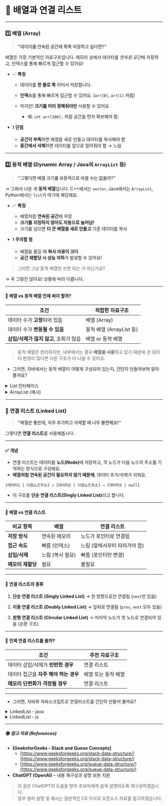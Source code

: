 # 🧱 배열과 연결 리스트
---
### 1️⃣ **배열 (Array)**

> **"데이터를 연속된 공간에 쭉쭉 저장하고 싶다면?"**

배열은 가장 기본적인 자료구조입니다. 메모리 상에서 데이터를 *연속된 공간*에 저장하고, 인덱스를 통해 빠르게 접근할 수 있어요!

* ✅ **특징**

  * 데이터를 **한 줄로 쭉** 이어서 저장합니다.
  * **인덱스**를 통해 빠르게 접근할 수 있어요. (`arr[0]`, `arr[1]` 처럼)
  * 하지만! **크기를 미리 정해줘야만** 사용할 수 있어요.

    * 예: `int arr[100];` 처럼 공간을 먼저 확보해야 함.

* ❗ **단점**

  * **공간이 부족**하면 배열을 새로 만들고 데이터를 복사해야 함
  * **중간에서 삭제**하면 데이터를 앞으로 밀어줘야 함 → 느림

---

### 2️⃣ **동적 배열 (Dynamic Array / Java의 `ArrayList` 등)**

> **"그렇다면 배열 크기를 유동적으로 바꿀 수는 없을까?"**

→ 그래서 나온 게 **동적 배열**입니다.
C++에서는 `vector`, Java에서는 `ArrayList`, Python에서는 `list`가 여기에 해당돼요.

* ✅ **특징**

  * 배열처럼 **연속된 공간**에 저장
  * **크기를 지정하지 않아도 자동으로 늘어남!**
  * 크기를 넘으면 **더 큰 배열을 새로 만들고** 기존 데이터를 복사

* ❗ **주의할 점**

  * 배열을 옮길 때 **복사 비용이 크다**
  * **공간 재할당 시 성능 저하**가 발생할 수 있어요!

> 그러면 그냥 동적 배열만 쓰면 되는 거 아닌가요?

→ 꼭 그렇진 않아요! 상황에 따라 다릅니다.

---

#### 🤔 배열 vs 동적 배열 언제 써야 할까?

| 조건                       | 적합한 자료구조            |
| ------------------------ | ------------------- |
| 데이터 수가 **고정**되어 있음       | 배열 (Array)          |
| 데이터 수가 **변동될 수 있음**      | 동적 배열 (ArrayList 등) |
| **삽입/삭제가 많지 않고**, 조회가 많음 | 배열 or 동적 배열         |

> 동적 배열은 편리하지만, 내부에서는 결국 **배열을 사용**하고 있기 때문에 큰 데이터 변경이 많다면 다른 구조가 더 나을 수 있어요.

* 그러면, 자바에서는 동적 배열이 어떻게 구성되어 있는지, 간단히 만들어보며 알아볼까요?

<details>
<summary> List 인터페이스 </summary>

```java
package gyul.data;

/*
 * List 인터페이스
 * List에 사용될 기능들의 이름을
 * 미리 지정해놓은 공간
 */

public interface List {
    // 데이터 추가
    public void add(int data);

    // 데이터 가져오기
    public int get(int index);

    // 데이터 삭제
    public void remove(int index);

    // 데이터 교체
    public void set(int index, int data);

    // 크기 반환
    public int size();
}
```
</details>

<details>
<summary> ArrayList (예시) </summary>

```java
package gyul.data;

// ArrayList(동적배열), 내부는 배열로 만들어져요!
// 간단히, 정수 데이터를 저장하는 동적 배열을 만들어볼까요?
public class ArrayList implements List {
    private static final int INIT_SIZE = 10;

    private int[] arrayList;
    private int lastPos;

    public ArrayList() {
        arrayList = new int[INIT_SIZE];
        lastPos = -1;
    }

    // ArrayList의 마지막에 데이터 추가!
    @Override
    public void add(int data) {
        // 마지막에 값을 추가하려는데 배열이 가득찼다면?
        // → 배열의 크기를 늘려주는 작업 필요!
        if (lastPos == arrayList.length - 1) {
            resize();
        }

        lastPos++;
        arrayList[lastPos] = data;
    }

    // index에 위치하는 데이터 반환!
    @Override
    public int get(int index) {
        return arrayList[index];
    }

    // index에 위치하는 데이터 삭제!
    // 데이터를 삭제하고 데이터들을 앞으로 당겨주는 작업이 필요해요
    @Override
    public void remove(int index) {
        for (int i = index; i < lastPos; i++) {
            arrayList[i] = arrayList[i + 1];
        }
        lastPos--;
    }

    // index에 있는 데이터를 변경!
    @Override
    public void set(int index, int data) {
        arrayList[index] = data;
    }

    // 현재 배열의 크기를 반환!
    // arrayList 배열의 크기가 아니라, 
    // 데이터들이 몇 개 저장이 되었는지를 뜻해요!
    @Override
    public int size() {
        return lastPos + 1;
    }

    // 배열이 가득찼을 때 배열의 최대 크기를 늘려주기!
    // 1. 원래 arrayList에 있는 값을 잠시 저장해둘 배열(tempList) 지정
    // 2. arrayList의 크기를 변경 (기존 크기의 2배로 늘려주세요!)
    // 3. 바뀐 크기의 arrayList에 잠시 저장해둔 값들을 다시 저장
    private void resize() {
        int[] tempList = arrayList;
        arrayList = new int[tempList.length * 2];
        for (int i = 0; i < tempList.length; i++) {
            arrayList[i] = tempList[i];
        }
    }
    
    // 아래의 main 메소드는 실제로 메소드를 잘 구현했는지를 확인하는 부분이에요!
    public static void main(String[] args) {
        List list = new ArrayList();

        list.add(10);
        list.add(20);
        list.add(30);

        // 10, 20, 30이 한줄씩 출력되어야해요!
        for (int i = 0; i < list.size(); i++) {
            System.out.println(list.get(i));
        }

        list.set(1, 25);
        list.add(45);

        // 10, 25, 30, 45가 한줄씩 출력되어야해요!
        for (int i = 0; i < list.size(); i++) {
            System.out.println(list.get(i));
        }
    }
}
```
</details>

---

### 🔗 **연결 리스트 (Linked List)**

> **"배열은 좋은데, 자주 추가하고 삭제할 때 너무 불편해요!"**

그렇다면 **연결 리스트**를 사용해봅시다.

---

#### ✅ 개념

* 연결 리스트는 데이터를 <b>노드(Node)</b>에 저장하고, 각 노드가 다음 노드의 주소를 기억하는 방식으로 구성돼요.
* **배열처럼 연속된 공간이 필요하지 않기 때문에**, 데이터 추가/삭제가 쉬워요.

```text
[데이터1 | 다음노드주소] → [데이터2 | 다음노드주소] → [데이터3 | null]
```

* 이 구조를 <b>단순 연결 리스트(Singly Linked List)</b>라고 합니다.

---

#### 🔧 배열 vs 연결 리스트

| 비교 항목       | 배열         | 연결 리스트            |
| ----------- | ---------- | ----------------- |
| **저장 방식**   | 연속된 메모리    | 노드가 포인터로 연결됨      |
| **접근 속도**   | 빠름 (인덱스)   | 느림 (앞에서부터 따라가야 함) |
| **삽입/삭제**   | 느림 (복사 필요) | 빠름 (포인터만 변경)      |
| **메모리 재할당** | 필요         | 불필요               |

---

#### 🔄 연결 리스트의 종류

1. **단순 연결 리스트 (Singly Linked List)**
   → 한 방향으로만 연결됨 (`next`만 있음)

2. **이중 연결 리스트 (Doubly Linked List)**
   → 앞뒤로 연결됨 (`prev`, `next` 모두 있음)

3. **원형 연결 리스트 (Circular Linked List)**
   → 마지막 노드가 첫 노드로 연결되어 있음 (순환 구조)

---

#### 📌 언제 연결 리스트를 쓸까?

| 조건                      | 추천 자료구조     |
| ----------------------- | ----------- |
| 데이터 삽입/삭제가 **빈번한 경우**   | 연결 리스트      |
| 데이터 접근을 **자주 해야 하는 경우** | 배열 또는 동적 배열 |
| **메모리 단편화가 걱정될 경우**     | 연결 리스트      |

---

* 그러면, 자바와 자바스크립트로 연결리스트를 간단히 만들어 볼까요?

<details>
<summary>LinkedList - java</summary>

```java
package gyul.data;

// 단방향 연결 리스트(Singly Linked List)
// 데이터를 추가하려면 노드를 새로 만들어서 뒤에 연결해줘야해요!
class Node {
    private int data; // 현재 노드에 저장된 데이터
    private Node nextNode; // 현재 노드의 다음 노드

    public Node(int data) {
        this.data = data;
    }

    // 노드에 저장된 데이터를 변경!
    public void updateData(int data) {
        this.data = data;
    }

    // 노드에 저장된 데이터 가져오기!
    public int getData() {
        return data;
    }

    // 현재 노드의 다음 노드 지정하기!
    public void setNextNode(Node node) {
        nextNode = node;
    }

    // 현재 노드의 다음 노드 가져오기!
    public Node getNextNode() {
        return nextNode;
    }
}

public class LinkedList implements List {
    private Node firstNode; // LinkedList의 첫 번째 노드
    private int listSize;   // LinkedList의 현재 크기 = 노드의 수
    
    public LinkedList() {
        firstNode = null;
        listSize = 0;
    }

    // LinkedList의 마지막에 데이터를 추가!
    // 마지막 노드는 nextNode의 값이 null이에요!
    @Override
    public void add(int data) {
        if (firstNode == null) {
            firstNode = new Node(data);
            listSize++;
            return;
        }
        
        Node node = firstNode;
        while(node.getNextNode() != null) {
            node = node.getNextNode();
        }
        node.setNextNode(new Node(data));
        listSize++;
    }

    // LinkedList의 특정 위치에 있는 데이터를 가져오기!
    // 여기서 index는 index + 1번째 노드라는 뜻이에요!
    @Override
    public int get(int index) {
        Node node = firstNode; // 첫 번째 노드는 index가 0!
        for (int i = 0; i < index; i++) {
            node = node.getNextNode();
        }
        return node.getData();
    }

    // LinkedList의 특정 위치에 있는 데이터를 삭제하기!
    // index + 1번째 노드의 다음 노드들이 있을 수도 있어요! 이 노드들과 연결이 돼야해요!
    @Override
    public void remove(int index) {
        if (index == 0) {
            firstNode = firstNode.getNextNode(); // 첫 번째 노드면 바로 다음 노드가 첫 번째 노드가 되면 돼요!
            listSize--;
            return;
        }
        
        Node frontNode = null; // 앞의 노드가 무엇인지 알아야 뒤의 노드를 이어주겠죠?
        Node deleteNode = firstNode;
        for (int i = 0; i < index; i++) {
            frontNode = deleteNode;
            deleteNode = deleteNode.getNextNode();
        }
        frontNode.setNextNode(deleteNode.getNextNode());
        deleteNode = null;
        listSize--;
    }

    // LinkedList의 특정 위치에 있는 데이터를 수정하기!
    @Override
    public void set(int index, int data) {
        Node node = firstNode;
        for (int i = 0; i < index; i++) {
            node = node.getNextNode();
        }
        node.updateData(data);
    }
    
    // LinkedList의 현재 크기 가져오기!
    @Override
    public int size() {
        return listSize;
    }
    
    // 아래의 main 메소드는 실제로 메소드를 잘 구현했는지를 확인하는 부분이에요!
    public static void main(String[] args) {
        List list = new LinkedList();
        
        list.add(10);
        list.add(20);
        list.add(30);
        
        for (int i = 0; i < list.size(); i++) {
            System.out.println(list.get(i)); // 10 20 30
        }
        
        list.set(1, 25);
        list.remove(0);
    
        for (int i = 0; i < list.size(); i++) {
            System.out.println(list.get(i)); // 25 30
        }
    }
}
```

</details>

<details>
<summary>LinkedList - js</summary>

```js
// Node 클래스: 단일 노드 정의
class Node {
  constructor(data) {
    this.data = data;      // 현재 노드에 저장된 데이터
    this.nextNode = null;  // 다음 노드를 가리키는 포인터
  }

  updateData(data) {
    this.data = data;
  }

  getData() {
    return this.data;
  }

  setNextNode(node) {
    this.nextNode = node;
  }

  getNextNode() {
    return this.nextNode;
  }
}

// LinkedList 클래스
class LinkedList {
  constructor() {
    this.firstNode = null;
    this.listSize = 0;
  }

  // 마지막에 데이터 추가
  add(data) {
    const newNode = new Node(data);

    if (this.firstNode === null) {
      this.firstNode = newNode;
    } else {
      let node = this.firstNode;
      while (node.getNextNode() !== null) {
        node = node.getNextNode();
      }
      node.setNextNode(newNode);
    }

    this.listSize++;
  }

  // 특정 인덱스의 값 가져오기
  get(index) {
    let node = this.firstNode;
    for (let i = 0; i < index; i++) {
      node = node.getNextNode();
    }
    return node.getData();
  }

  // 특정 인덱스의 값 제거
  remove(index) {
    if (index === 0) {
      this.firstNode = this.firstNode.getNextNode();
    } else {
      let frontNode = null;
      let deleteNode = this.firstNode;
      for (let i = 0; i < index; i++) {
        frontNode = deleteNode;
        deleteNode = deleteNode.getNextNode();
      }
      frontNode.setNextNode(deleteNode.getNextNode());
      // JS는 GC가 있으므로 deleteNode = null 생략 가능
    }
    this.listSize--;
  }

  // 특정 인덱스의 값 수정
  set(index, data) {
    let node = this.firstNode;
    for (let i = 0; i < index; i++) {
      node = node.getNextNode();
    }
    node.updateData(data);
  }

  // 리스트의 크기
  size() {
    return this.listSize;
  }
}

// 테스트
const list = new LinkedList();

list.add(10);
list.add(20);
list.add(30);

for (let i = 0; i < list.size(); i++) {
  console.log(list.get(i)); // 10, 20, 30
}

list.set(1, 25);
list.remove(0);

for (let i = 0; i < list.size(); i++) {
  console.log(list.get(i)); // 25, 30
}
```

</details>

---

##### 📚 **참고 자료 (References)**

* **[GeeksforGeeks - Stack and Queue Concepts]**
  * [https://www.geeksforgeeks.org/stack-data-structure/](https://www.geeksforgeeks.org/stack-data-structure/)
  * [https://www.geeksforgeeks.org/queue-data-structure/](https://www.geeksforgeeks.org/queue-data-structure/)
* **ChatGPT (OpenAI)** – 내용 재구성과 설명 보완 지원

> 이 글은 ChatGPT의 도움을 받아 초보자에게 쉽게 설명되도록 재구성하였습니다. <br>
> 일부 용어 설명 및 예시는 일반적인 CS 지식과 오픈소스 자료를 참고하였습니다.